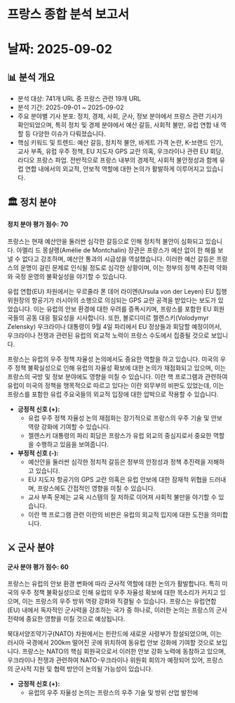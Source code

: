 # 프랑스 종합 분석 보고서
# 날짜: 2025-09-02

## 📊 분석 개요
- 분석 대상: 741개 URL 중 프랑스 관련 19개 URL
- 분석 기간: 2025-09-01 ~ 2025-09-02
- 주요 분야별 기사 분포: 정치, 경제, 사회, 군사, 정보 분야에서 프랑스 관련 기사가 확인되었으며, 특히 정치 및 경제 분야에서 예산 갈등, 사회적 불만, 유럽 연합 내 역할 등 다양한 이슈가 다뤄졌습니다.
- 핵심 키워드 및 트렌드: 예산 갈등, 정치적 불안, 바게트 가격 논란, K-브랜드 인기, 교사 부족, 유럽 우주 정책, EU 지도자 GPS 교란 의혹, 우크라이나 관련 EU 회담, 라디오 프랑스 파업. 전반적으로 프랑스 내부의 경제적, 사회적 불안정성과 함께 유럽 연합 내에서의 외교적, 안보적 역할에 대한 논의가 활발하게 이루어지고 있습니다.

## 🏛️ 정치 분야
#### 정치 분야 평가 점수: 70
프랑스는 현재 예산안을 둘러싼 심각한 갈등으로 인해 정치적 불안이 심화되고 있습니다. 아멜리 드 몽샬랭(Amélie de Montchalin) 장관은 프랑스가 예산 없이 한 해를 보낼 수 없다고 강조하며, 예산안 통과의 시급성을 역설했습니다. 이러한 예산 갈등은 프랑스의 운명이 걸린 문제로 인식될 정도로 심각한 상황이며, 이는 정부의 정책 추진력 약화와 국정 운영의 불확실성을 야기할 수 있습니다.

유럽 연합(EU) 차원에서는 우르줄라 폰 데어 라이엔(Ursula von der Leyen) EU 집행위원장의 항공기가 러시아의 소행으로 의심되는 GPS 교란 공격을 받았다는 보도가 있었습니다. 이는 유럽의 안보 환경에 대한 우려를 증폭시키며, 프랑스를 포함한 EU 회원국들의 공동 대응 필요성을 시사합니다. 또한, 볼로디미르 젤렌스키(Volodymyr Zelensky) 우크라이나 대통령이 9월 4일 파리에서 EU 정상들과 회담할 예정이어서, 우크라이나 전쟁과 관련된 유럽의 외교적 노력이 프랑스 수도에서 집중될 것으로 보입니다.

프랑스는 유럽의 우주 정책 자율성 논의에서도 중요한 역할을 하고 있습니다. 미국의 우주 정책 불확실성으로 인해 유럽의 자율성 확보에 대한 논의가 재점화되고 있으며, 이는 프랑스의 국방 및 정보 분야에도 영향을 미칠 수 있습니다. 이란 핵 프로그램과 관련하여 유럽이 미국의 정책을 맹목적으로 따르고 있다는 이란 외무부의 비판도 있었는데, 이는 프랑스를 포함한 유럽 주요국들의 외교적 입장에 대한 압박으로 작용할 수 있습니다.

*   **긍정적 신호 (+):**
    *   유럽 우주 정책 자율성 논의 재점화는 장기적으로 프랑스의 우주 기술 및 안보 역량 강화에 기여할 수 있습니다.
    *   젤렌스키 대통령의 파리 회담은 프랑스가 유럽 외교의 중심지로서 중요한 역할을 수행하고 있음을 보여줍니다.
*   **부정적 신호 (-):**
    *   예산안을 둘러싼 심각한 정치적 갈등은 정부의 안정성과 정책 추진력을 저해하고 있습니다.
    *   EU 지도자 항공기의 GPS 교란 의혹은 유럽 안보에 대한 잠재적 위협을 드러내며, 프랑스에도 간접적인 영향을 미칠 수 있습니다.
    *   교사 부족 문제는 교육 시스템의 질 저하로 이어져 사회적 불만을 야기할 수 있습니다.
    *   이란 핵 프로그램 관련 이란의 비판은 유럽의 외교적 입지에 대한 도전을 의미합니다.

## ⚔️ 군사 분야
#### 군사 분야 평가 점수: 60
프랑스는 유럽의 안보 환경 변화에 따라 군사적 역할에 대한 논의가 활발합니다. 특히 미국의 우주 정책 불확실성으로 인해 유럽의 우주 자율성 확보에 대한 목소리가 커지고 있으며, 이는 프랑스의 우주 방위 역량 강화와 직결될 수 있습니다. 프랑스는 유럽연합(EU) 내에서 독자적인 군사력을 강조하는 국가 중 하나로, 이러한 논의는 프랑스의 군사 전략에 중요한 영향을 미칠 것으로 예상됩니다.

북대서양조약기구(NATO) 차원에서는 핀란드에 새로운 사령부가 창설되었으며, 이는 러시아 국경에서 200km 떨어진 곳에 위치하여 동유럽 안보 강화에 기여할 것으로 보입니다. 프랑스는 NATO의 핵심 회원국으로서 이러한 안보 강화 노력에 동참하고 있으며, 우크라이나 전쟁과 관련하여 NATO-우크라이나 위원회 회의가 예정되어 있어, 프랑스의 군사적 지원 및 협력 방안이 논의될 가능성이 있습니다.

*   **긍정적 신호 (+):**
    *   유럽의 우주 자율성 논의는 프랑스의 우주 기술 및 방위 산업 발전에